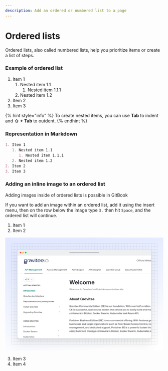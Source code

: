 ```yaml
---
description: Add an ordered or numbered list to a page
---
```


# Ordered lists

Ordered lists, also called numbered lists, help you prioritize items or create a list of steps.&#x20;

### Example of ordered list

1. Item 1
   1. Nested item 1.1
      1. Nested item 1.1.1
   2. Nested item 1.2
2. Item 2
3. Item 3

{% hint style="info" %}
To create nested items, you can use **Tab** to indent and **⇧ + Tab** to outdent.
{% endhint %}

### Representation in Markdown

```markdown
1. Item 1
   1. Nested item 1.1
      1. Nested item 1.1.1
   2. Nested item 1.2
2. Item 2
3. Item 3
```

### Adding an inline image to an ordered list

Adding images inside of ordered lists is possible in GitBook

If you want to add an image within an ordered list, add it using the insert menu, then on the row below the image type `3.` then hit `Space`, and the ordered list will continue.

1. Item 1
2. Item 2

![](../../.gitbook/assets/10_01_25_site_sections_published.svg)

3. Item 3
4. Item 4
